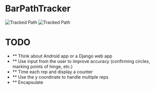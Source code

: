 # BarPathTracker

![Tracked Path](https://github.com/bencarothers/BarPathTracker/blob/master/images/bensPath.png)
![Tracked Path](https://github.com/bencarothers/BarPathTracker/blob/master/images/barPath.png)

# TODO 
- ** Think about Android app or a Django web app
- ** Use input from the user to improve accuracy (confirming circles, marking
points of hinge, etc.)
- ** Time each rep and display a counter
- ** Use the y coordinate to handle multiple reps
- ** Encapsulate
